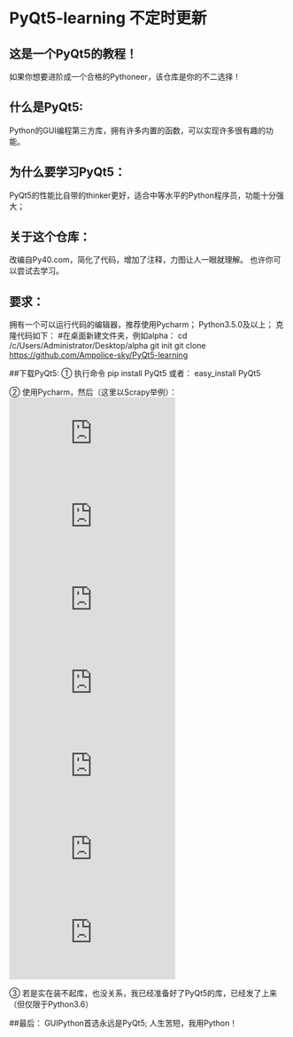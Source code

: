 # PyQt5-learning 不定时更新

## 这是一个PyQt5的教程！
如果你想要进阶成一个合格的Pythoneer，该仓库是你的不二选择！

## 什么是PyQt5:
Python的GUI编程第三方库，拥有许多内置的函数，可以实现许多很有趣的功能。

## 为什么要学习PyQt5：
PyQt5的性能比自带的thinker更好，适合中等水平的Python程序员，功能十分强大；

## 关于这个仓库：
改编自Py40.com，简化了代码，增加了注释，力图让人一眼就理解。
也许你可以尝试去学习。

## 要求：
拥有一个可以运行代码的编辑器，推荐使用Pycharm；
Python3.5.0及以上；
克隆代码如下：
    #在桌面新建文件夹，例如alpha：
    cd /c/Users/Administrator/Desktop/alpha
    git init
    git clone https://github.com/Ampolice-sky/PyQt5-learning

##下载PyQt5:
① 执行命令
    pip install PyQt5
或者：
    easy_install PyQt5

② 使用Pycharm，然后（这里以Scrapy举例）：
![Markdown](https://jingyan.baidu.com/album/37bce2beddaa115002f3a284.html?picindex=2)
![Markdown](https://jingyan.baidu.com/album/37bce2beddaa115002f3a284.html?picindex=3)
![Markdown](https://jingyan.baidu.com/album/37bce2beddaa115002f3a284.html?picindex=4)
![Markdown](https://jingyan.baidu.com/album/37bce2beddaa115002f3a284.html?picindex=5)
![Markdown](https://jingyan.baidu.com/album/37bce2beddaa115002f3a284.html?picindex=6)
![Markdown](https://jingyan.baidu.com/album/37bce2beddaa115002f3a284.html?picindex=7)
![Markdown](https://jingyan.baidu.com/album/37bce2beddaa115002f3a284.html?picindex=8)

③ 若是实在装不起库，也没关系，我已经准备好了PyQt5的库，已经发了上来（但仅限于Python3.6）

##最后：
GUIPython首选永远是PyQt5;
人生苦短，我用Python！
